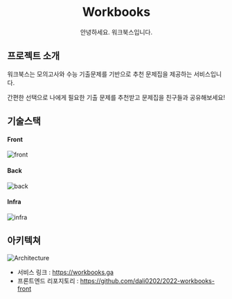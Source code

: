 <h1 align="middle">Workbooks</h1>
<p align="middle">안녕하세요. 워크북스입니다.</p>

## 프로젝트 소개

워크북스는 모의고사와 수능 기출문제를 기반으로 추천 문제집을 제공하는 서비스입니다.

간편한 선택으로 나에게 필요한 기출 문제를 추천받고 문제집을 친구들과 공유해보세요!



## 기술스택
#### Front
![front](https://user-images.githubusercontent.com/93257581/176088703-5d493cb6-6301-4dd8-8e07-819c6f7442fc.png)

#### Back
![back](https://user-images.githubusercontent.com/93257581/176088723-b1efccbd-9626-4c99-976e-260900bce124.png)

#### Infra
![infra](https://user-images.githubusercontent.com/93257581/176088737-642deb73-9b84-4b40-ac53-1285957fa9b0.png)

## 아키텍쳐
![Architecture](https://user-images.githubusercontent.com/93257581/176100634-124251d4-681e-43c2-b2cb-9656a9694e1e.svg)

* 서비스 링크 : <https://workbooks.ga>
* 프론트엔드 리포지토리 : <https://github.com/dali0202/2022-workbooks-front>
